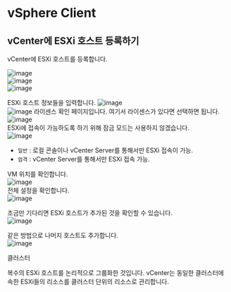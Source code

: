 # vSphere Client

## vCenter에 ESXi 호스트 등록하기

vCenter에 ESXi 호스트를 등록합니다.   

![image](https://user-images.githubusercontent.com/43658658/143967825-9d7a778a-c1cc-4c1a-b168-d5a3c8fc2571.png)   
![image](https://user-images.githubusercontent.com/43658658/143968050-e4f43a43-6c75-4cdf-8fc0-4251c92b365e.png)   
![image](https://user-images.githubusercontent.com/43658658/143968085-b4b24f03-45d7-4374-9964-0736a0c78fdb.png)   

ESXi 호스트 정보들을 입력합니다.
![image](https://user-images.githubusercontent.com/43658658/143968125-8e1999ca-bc5e-48d6-907e-572fa97fa21e.png)   
![image](https://user-images.githubusercontent.com/43658658/143968217-03d8b0a4-8df8-430f-bce7-380873e81be5.png)
라이센스 확인 페이지입니다. 여기서 라이센스가 있다면 선택하면 됩니다.   
![image](https://user-images.githubusercontent.com/43658658/143968389-ea90405c-485d-48f4-9982-2826cde0a4fd.png)   
ESXi에 접속이 가능하도록 하기 위해 잠금 모드는 사용하지 않겠습니다.   
![image](https://user-images.githubusercontent.com/43658658/143968529-11024ccb-1fff-42bd-ac4d-e6e59469b9ab.png)   
* `일반` : 로컬 콘솔이나 vCenter Server를 통해서만 ESXi 접속이 가능.
* `엄격` : vCenter Server를 통해서만 ESXi 접속 가능.

VM 위치를 확인합니다.   
![image](https://user-images.githubusercontent.com/43658658/143968704-099fc970-abcd-4c7f-9380-32a3c72f24d9.png)   
전체 설정을 확인합니다.   
![image](https://user-images.githubusercontent.com/43658658/143968740-1a845171-08ef-4035-989f-5abf48ab961f.png)   

조금만 기다리면 ESXi 호스트가 추가된 것을 확인할 수 있습니다.   
![image](https://user-images.githubusercontent.com/43658658/143968820-e36896b0-3490-40bd-bff6-a59bd7b5f062.png)

같은 방법으로 나머지 호스트도 추가합니다.   
![image](https://user-images.githubusercontent.com/43658658/143969301-74db4716-6b9b-4318-b700-7a537cabebcc.png)



클러스터

복수의 ESXi 호스트를 논리적으로 그룹화한 것입니다. vCenter는 동일한 클러스터에 속한 ESXi들의 리소스를 클러스터 단위의 리소스로 관리합니다.


